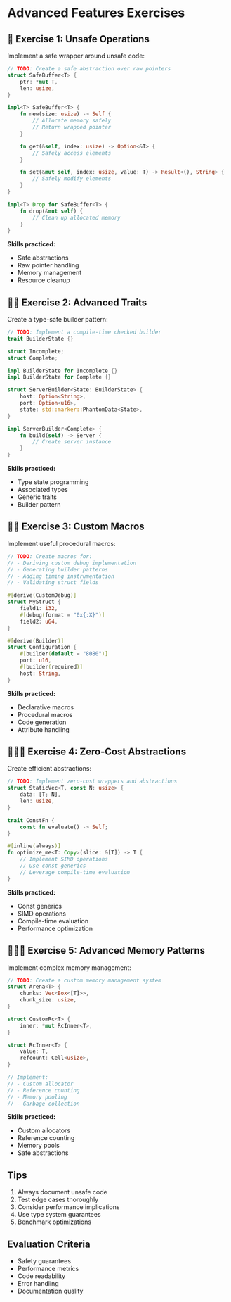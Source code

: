 # Advanced Features Exercises

## 🌟 Exercise 1: Unsafe Operations

Implement a safe wrapper around unsafe code:

```rust
// TODO: Create a safe abstraction over raw pointers
struct SafeBuffer<T> {
    ptr: *mut T,
    len: usize,
}

impl<T> SafeBuffer<T> {
    fn new(size: usize) -> Self {
        // Allocate memory safely
        // Return wrapped pointer
    }

    fn get(&self, index: usize) -> Option<&T> {
        // Safely access elements
    }

    fn set(&mut self, index: usize, value: T) -> Result<(), String> {
        // Safely modify elements
    }
}

impl<T> Drop for SafeBuffer<T> {
    fn drop(&mut self) {
        // Clean up allocated memory
    }
}
```

**Skills practiced:**

- Safe abstractions
- Raw pointer handling
- Memory management
- Resource cleanup

## 🌟🌟 Exercise 2: Advanced Traits

Create a type-safe builder pattern:

```rust
// TODO: Implement a compile-time checked builder
trait BuilderState {}

struct Incomplete;
struct Complete;

impl BuilderState for Incomplete {}
impl BuilderState for Complete {}

struct ServerBuilder<State: BuilderState> {
    host: Option<String>,
    port: Option<u16>,
    state: std::marker::PhantomData<State>,
}

impl ServerBuilder<Complete> {
    fn build(self) -> Server {
        // Create server instance
    }
}
```

**Skills practiced:**

- Type state programming
- Associated types
- Generic traits
- Builder pattern

## 🌟🌟 Exercise 3: Custom Macros

Implement useful procedural macros:

```rust
// TODO: Create macros for:
// - Deriving custom debug implementation
// - Generating builder patterns
// - Adding timing instrumentation
// - Validating struct fields

#[derive(CustomDebug)]
struct MyStruct {
    field1: i32,
    #[debug(format = "0x{:X}")]
    field2: u64,
}

#[derive(Builder)]
struct Configuration {
    #[builder(default = "8080")]
    port: u16,
    #[builder(required)]
    host: String,
}
```

**Skills practiced:**

- Declarative macros
- Procedural macros
- Code generation
- Attribute handling

## 🌟🌟🌟 Exercise 4: Zero-Cost Abstractions

Create efficient abstractions:

```rust
// TODO: Implement zero-cost wrappers and abstractions
struct StaticVec<T, const N: usize> {
    data: [T; N],
    len: usize,
}

trait ConstFn {
    const fn evaluate() -> Self;
}

#[inline(always)]
fn optimize_me<T: Copy>(slice: &[T]) -> T {
    // Implement SIMD operations
    // Use const generics
    // Leverage compile-time evaluation
}
```

**Skills practiced:**

- Const generics
- SIMD operations
- Compile-time evaluation
- Performance optimization

## 🌟🌟🌟 Exercise 5: Advanced Memory Patterns

Implement complex memory management:

```rust
// TODO: Create a custom memory management system
struct Arena<T> {
    chunks: Vec<Box<[T]>>,
    chunk_size: usize,
}

struct CustomRc<T> {
    inner: *mut RcInner<T>,
}

struct RcInner<T> {
    value: T,
    refcount: Cell<usize>,
}

// Implement:
// - Custom allocator
// - Reference counting
// - Memory pooling
// - Garbage collection
```

**Skills practiced:**

- Custom allocators
- Reference counting
- Memory pools
- Safe abstractions

## Tips

1. Always document unsafe code
2. Test edge cases thoroughly
3. Consider performance implications
4. Use type system guarantees
5. Benchmark optimizations

## Evaluation Criteria

- Safety guarantees
- Performance metrics
- Code readability
- Error handling
- Documentation quality
